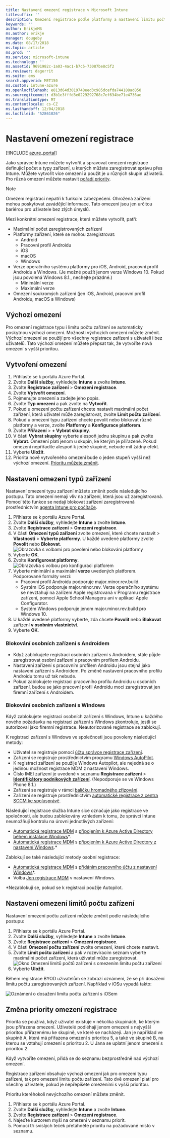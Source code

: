 ```yaml
---
title: Nastavení omezení registrace v Microsoft Intune
titlesuffix: ''
description: Omezení registrace podle platformy a nastavení limitu počtu zařízení pro registraci zařízení v Intune
keywords: ''
author: ErikjeMS
ms.author: erikje
manager: dougeby
ms.date: 08/17/2018
ms.topic: article
ms.prod: ''
ms.service: microsoft-intune
ms.technology: ''
ms.assetid: 9691982c-1a03-4ac1-b7c5-73087be8c5f2
ms.reviewer: dagerrit
ms.suite: ems
search.appverid: MET150
ms.custom: intune-azure
ms.openlocfilehash: e813d64d3019748eed3c985dcefda744188ad850
ms.sourcegitcommit: d3b1e3fffd3e0229292768c7ef634be71e4736ae
ms.translationtype: MT
ms.contentlocale: cs-CZ
ms.lasthandoff: 12/04/2018
ms.locfileid: "52861026"
---
```

# <a name="set-enrollment-restrictions"></a>Nastavení omezení registrace

[!INCLUDE [azure_portal](./includes/azure_portal.md)]

Jako správce Intune můžete vytvořit a spravovat omezení registrace definující počet a typy zařízení, u kterých můžete zaregistrovat správu přes Intune. Můžete vytvořit více omezení a použít je u různých skupin uživatelů. Pro různá omezení můžete nastavit [pořadí priority](#change-enrollment-restriction-priority).

>[!NOTE]
>Omezení registrací nepatří k funkcím zabezpečení. Ohrožená zařízení mohou poskytovat zavádějící informace. Tato omezení jsou jen určitou bariérou pro uživatele bez zlých úmyslů.

Mezi konkrétní omezení registrace, která můžete vytvořit, patří:

- Maximální počet zaregistrovaných zařízení
- Platformy zařízení, které se mohou zaregistrovat:
  - Android
  - Pracovní profil Androidu
  - iOS
  - macOS
  - Windows
- Verze operačního systému platformy pro iOS, Android, pracovní profil Androidu a Windows. (Je možné použít jenom verze Windows 10. Pokud jsou povolená Windows 8.1., nechejte prázdné.)
  - Minimální verze
  - Maximální verze
- Omezení soukromých zařízení (jen iOS, Android, pracovní profil Androidu, macOS a Windows)

## <a name="default-restrictions"></a>Výchozí omezení

Pro omezení registrace typu i limitu počtu zařízení se automaticky poskytnou výchozí omezení. Možnosti výchozích omezení můžete změnit. Výchozí omezení se použijí pro všechny registrace zařízení s uživateli i bez uživatelů. Tato výchozí omezení můžete přepsat tak, že vytvoříte nová omezení s vyšší prioritou.

## <a name="create-a-restriction"></a>Vytvoření omezení

1. Přihlaste se k portálu Azure Portal.
2. Zvolte **Další služby**, vyhledejte **Intune** a zvolte **Intune**.
3. Zvolte **Registrace zařízení** > **Omezení registrace**.
4. Zvolte **Vytvořit omezení**.
5. Pojmenujte omezení a zadejte jeho popis.
6. Zvolte **Typ omezení** a pak zvolte na **Vytvořit**.
7. Pokud u omezení počtu zařízení chcete nastavit maximální počet zařízení, která uživatel může zaregistrovat, zvolte **Limit počtu zařízení**.
8. Pokud u omezení typu zařízení chcete povolit nebo blokovat různé platformy a verze, zvolte **Platformy** a **Konfigurace platforem**.
9. Zvolte **Přiřazení** > **+ Vybrat skupiny**.
10. V části **Vybrat skupiny** vyberte alespoň jednu skupinu a pak zvolte **Vybrat**. Omezení platí jenom u skupin, ke kterým je přiřazené. Pokud omezení nepřiřadíte alespoň k jedné skupině, nebude mít žádný efekt.
11. Vyberte **Uložit**.
12. Priorita nově vytvořeného omezení bude o jeden stupeň vyšší než výchozí omezení. [Prioritu můžete změnit](#change-enrollment-restriction-priority).

## <a name="set-device-type-restrictions"></a>Nastavení omezení typů zařízení

Nastavení omezení typu zařízení můžete změnit podle následujícího postupu. Tato omezení nemají vliv na zařízení, která jsou už zaregistrovaná. Pomocí této funkce se nedají blokovat zařízení zaregistrovaná prostřednictvím [agenta Intune pro počítače](/intune-classic/deploy-use/manage-windows-pcs-with-microsoft-intune).

1. Přihlaste se k portálu Azure Portal.
2. Zvolte **Další služby**, vyhledejte **Intune** a zvolte **Intune**.
3. Zvolte **Registrace zařízení** > **Omezení registrace**.
4. V části **Omezení typů zařízení** zvolte omezení, které chcete nastavit > **Vlastnosti** > **Vyberte platformy**. U každé uvedené platformy zvolte **Povolit** nebo **Blokovat**.
    ![Obrazovka s volbami pro povolení nebo blokování platformy](media/enrollment-restrictions-set/platform-allow-block.png)
5. Vyberte **OK**.
6. Zvolte **Konfigurovat platformy**.
    ![Obrazovka s volbou pro konfiguraci platforem](media/enrollment-restrictions-set/configure-platforms.png)
7. Vyberte minimální a maximální **verze** uvedených platforem. Podporované formáty verzí:
    - Pracovní profil Androidu podporuje major.minor.rev.build.
    - Systém iOS podporuje major.minor.rev. Verze operačního systému se nevztahují na zařízení Apple registrovaná v Programu registrace zařízení, pomocí Apple School Manageru ani v aplikaci Apple Configurator.
    - Systém Windows podporuje jenom major.minor.rev.build pro Windows 10.
8. U každé uvedené platformy vyberte, zda chcete **Povolit** nebo **Blokovat**  zařízení **v osobním vlastnictví**.
9. Vyberte **OK**.

### <a name="blocking-personal-android-devices"></a>Blokování osobních zařízení s Androidem
- Když zablokujete registraci osobních zařízení s Androidem, stále půjde zaregistrovat osobní zařízení s pracovním profilem Androidu.
- Nastavení zařízení s pracovním profilem Androidu jsou stejná jako nastavení zařízení s Androidem. Po změně nastavení pracovního profilu Androidu tomu už tak nebude.
- Pokud zablokujete registraci pracovního profilu Androidu u osobních zařízení, budou se jako pracovní profil Androidu moci zaregistrovat jen firemní zařízení s Androidem.

### <a name="blocking-personal-windows-devices"></a>Blokování osobních zařízení s Windows
Když zablokujete registraci osobních zařízení s Windows, Intune u každého nového požadavku na registraci zařízení s Windows zkontroluje, jestli se autorizoval jako firemní registrace. Neautorizované registrace se zablokují.

K registraci zařízení s Windows ve společnosti jsou povoleny následující metody:
 - Uživatel se registruje pomocí [účtu správce registrace zařízení]( device-enrollment-manager-enroll.md).
- Zařízení se registruje prostřednictvím programu [Windows AutoPilot](enrollment-autopilot.md).
- K registraci zařízení se použije Windows Autopilot, ale nejedná se o jedinou možnost registrace MDM z nastavení Windows.
- Číslo IMEI zařízení je uvedené v seznamu **Registrace zařízení** > **[Identifikátory podnikových zařízení](corporate-identifiers-add.md)**. (Nepodporuje se ve Windows Phone 8.1.)
- Zařízení se registruje v rámci [balíčku hromadného zřizování](windows-bulk-enroll.md).
- Zařízení se registruje prostřednictvím [automatické registrace z centra SCCM ke spolusprávě](https://docs.microsoft.com/sccm/core/clients/manage/co-management-overview#how-to-configure-co-management.md).
 
Následující registrace služba Intune sice označuje jako registrace ve společnosti, ale budou zablokovány vzhledem k tomu, že správci Intune neumožňují kontrolu na úrovni jednotlivých zařízení:
 - [Automatická registrace MDM](windows-enroll.md#enable-windows-10-automatic-enrollment) s [připojením k Azure Active Directory během instalace Windows](https://docs.microsoft.com/azure/active-directory/device-management-azuread-joined-devices-frx)\*.
- [Automatická registrace MDM](windows-enroll.md#enable-windows-10-automatic-enrollment) s [připojením k Azure Active Directory z nastavení Windows](https://docs.microsoft.com/azure/active-directory/user-help/user-help-register-device-on-network).*
 
Zablokují se také následující metody osobní registrace:
- [Automatická registrace MDM](windows-enroll.md#enable-windows-10-automatic-enrollment) s [přidáním pracovního účtu z nastavení Windows](https://docs.microsoft.com/azure/active-directory/user-help/user-help-join-device-on-network)\*.
- Volba [Jen registrace MDM]( https://docs.microsoft.com/windows/client-management/mdm/mdm-enrollment-of-windows-devices#connecting-personally-owned-devices-bring-your-own-device) v nastavení Windows.

\*Nezablokují se, pokud se k registraci použije Autopilot.

## <a name="set-device-limit-restrictions"></a>Nastavení omezení limitů počtu zařízení

Nastavení omezení počtu zařízení můžete změnit podle následujícího postupu:

1. Přihlaste se k portálu Azure Portal.
2. Zvolte **Další služby**, vyhledejte **Intune** a zvolte **Intune**.
3. Zvolte **Registrace zařízení** > **Omezení registrace**.
4. V části **Omezení počtu zařízení** zvolte omezení, které chcete nastavit.
5. Zvolte **Limit počtu zařízení** a pak v rozevíracím seznam vyberte maximální počet zařízení, která uživatel může zaregistrovat.
    ![Okno Omezení limitů počtů zařízení s omezením limitu počtu zařízení](./media/device-restrictions-limit.png)
6. Vyberte **Uložit**.


Během registrace BYOD uživatelům se zobrazí oznámení, že se při dosažení limitu počtu zaregistrovaných zařízení. Například v iOSu vypadá takto:

![Oznámení o dosažení limitu počtu zařízení s iOSem](./media/enrollment-restrictions-ios-set-limit-notification.png)

## <a name="change-enrollment-restriction-priority"></a>Změna priority omezení registrace

Priorita se používá, když uživatel existuje v několika skupinách, ke kterým jsou přiřazena omezení. Uživatelé podléhají jenom omezení s nejvyšší prioritou přiřazenému ke skupině, ve které se nacházejí. Jan je například ve skupině A, která má přiřazena omezení s prioritou 5, a také ve skupině B, na kterou se vztahují omezení s prioritou 2. U Jana se uplatní jenom omezení s prioritou 2.

Když vytvoříte omezení, přidá se do seznamu bezprostředně nad výchozí omezení.

Registrace zařízení obsahuje výchozí omezení jak pro omezení typu zařízení, tak pro omezení limitu počtu zařízení. Tato dvě omezení platí pro všechny uživatele, pokud je nepřepíšete omezeními s vyšší prioritou.

Prioritu kteréhokoli nevýchozího omezení můžete změnit.

1. Přihlaste se k portálu Azure Portal.
2. Zvolte **Další služby**, vyhledejte **Intune** a zvolte **Intune**.
3. Zvolte **Registrace zařízení** > **Omezení registrace**.
4. Najeďte kurzorem myši na omezení v seznamu priorit.
5. Pomocí tří svislých teček přetáhněte prioritu na požadované místo v seznamu.
